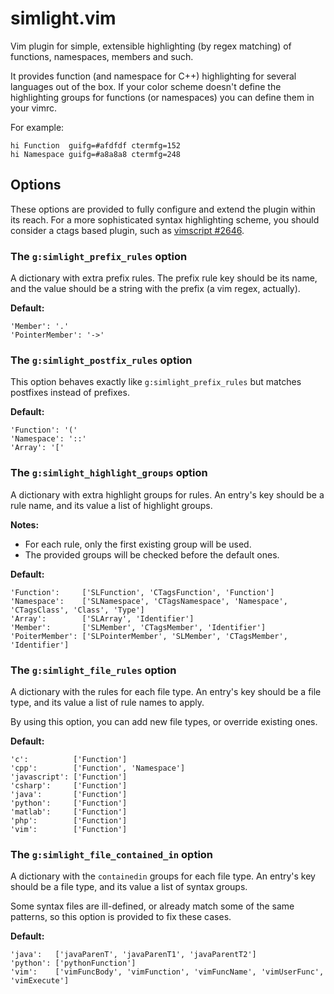 simlight.vim
============

Vim plugin for simple, extensible highlighting (by regex matching) of functions,
namespaces, members and such.

It provides function (and namespace for C++) highlighting for several
languages out of the box. If your color scheme doesn't define the highlighting
groups for functions (or namespaces) you can define them in your vimrc.

For example:

```vim
hi Function  guifg=#afdfdf ctermfg=152
hi Namespace guifg=#a8a8a8 ctermfg=248
```

Options
-------

These options are provided to fully configure and extend the plugin within its
reach. For a more sophisticated syntax highlighting scheme, you should consider
a ctags based plugin, such as
[vimscript #2646](http://www.vim.org/scripts/script.php?script_id=2646).

### The `g:simlight_prefix_rules` option

A dictionary with extra prefix rules. The prefix rule key should be its name,
and the value should be a string with the prefix (a vim regex, actually).

**Default:**
```vim
'Member': '.'
'PointerMember': '->'
```

### The `g:simlight_postfix_rules` option

This option behaves exactly like `g:simlight_prefix_rules` but matches postfixes
instead of prefixes.

**Default:**
```vim
'Function': '('
'Namespace': '::'
'Array': '['
```

### The `g:simlight_highlight_groups` option

A dictionary with extra highlight groups for rules. An entry's key should be a
rule name, and its value a list of highlight groups.

**Notes:**
* For each rule, only the first existing group will be used.
* The provided groups will be checked before the default ones.

**Default:**
```vim
'Function':     ['SLFunction', 'CTagsFunction', 'Function']
'Namespace':    ['SLNamespace', 'CTagsNamespace', 'Namespace', 'CTagsClass', 'Class', 'Type']
'Array':        ['SLArray', 'Identifier']
'Member':       ['SLMember', 'CTagsMember', 'Identifier']
'PoiterMember': ['SLPointerMember', 'SLMember', 'CTagsMember', 'Identifier']
```

### The `g:simlight_file_rules` option

A dictionary with the rules for each file type. An entry's key should be a file
type, and its value a list of rule names to apply.

By using this option, you can add new file types, or override existing ones.

**Default:**
```vim
'c':          ['Function']
'cpp':        ['Function', 'Namespace']
'javascript': ['Function']
'csharp':     ['Function']
'java':       ['Function']
'python':     ['Function']
'matlab':     ['Function']
'php':        ['Function']
'vim':        ['Function']
```

### The `g:simlight_file_contained_in` option

A dictionary with the `containedin` groups for each file type. An entry's key
should be a file type, and its value a list of syntax groups.

Some syntax files are ill-defined, or already match some of the same patterns,
so this option is provided to fix these cases.

**Default:**
```vim
'java':   ['javaParenT', 'javaParenT1', 'javaParentT2']
'python': ['pythonFunction']
'vim':    ['vimFuncBody', 'vimFunction', 'vimFuncName', 'vimUserFunc', 'vimExecute']
```
